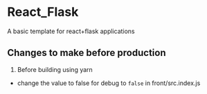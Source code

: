 # React_Flask
A basic template for react+flask applications
## Changes to make before production
1. Before building using yarn
  * change the value to false for debug to `false` in front/src.index.js
